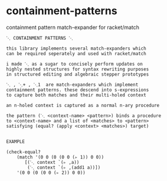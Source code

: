# containment-patterns
containment pattern match-expander for racket/match


    ⋱ CONTAINMENT PATTERNS ⋱

    this library implements several match-expanders which
    can be required seperately and used with racket/match

    i made ⋱ as a sugar to concisely perform updates on
    highly nested structures for syntax rewriting purposes
    in structured editing and algebraic stepper prototypes

    ⋱ , ⋱+ , ⋱1  are match-expanders which implement
    containment patterns. these descend into s-expressions
    to capture both matches and their multi-holed context
    
    an n-holed context is captured as a normal n-ary procedure

    the pattern (⋱ <context-name> <pattern>) binds a procedure
    to <context-name> and a list of <matches> to <pattern>
    satisfying (equal? (apply <context> <matches>) target)

    
    EXAMPLE

    (check-equal?
        (match '(0 0 (0 (0 0 (▹ 1)) 0 0))
           [(⋱ context `(▹ ,a))
            (⋱ context `(▹ ,(add1 a))])
        '(0 0 (0 (0 0 (▹ 2)) 0 0))
